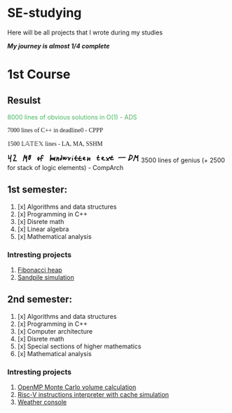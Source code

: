 # SE-studying
Here will be all projects that I wrote during my studies

***My journey is almost 1/4 complete***

# 1st Course
## Resulst
<p style="color: #4BB462;">8000 lines of obvious solutions in O(1) - ADS</p>
<p style="font-family: Consolas;">7000 lines of C++ in deadline0 - CPPP</p>
<p style="font-family: 'AMS Math';">1500 &#x1D543;&#x1D538;&#x1D54B;&#x1D53C;&#x1D54F; lines - LA, MA, SSHM</p>
<img src="/assets/dm_stats.jpg" alt="DM_stats" height="20">
3500 lines of genius (+ 2500 for stack of logic elements) - CompArch




## 1st semester:
1. [x] Algorithms and data structures
2. [x] Programming in C++
3. [x] Disrete math
4. [x] Linear algebra
5. [x] Mathematical analysis

### Intresting projects
1. [Fibonacci heap](1st%20semester/Algorithms%20and%20data%20structures/lab4/lab4_taskG.cpp)
2. [Sandpile simulation](1st%20semester/Programming%20in%20C++/labwork3-NicroNn)

## 2nd semester:
1. [x] Algorithms and data structures
2. [x] Programming in C++
3. [x] Computer architecture
4. [x] Disrete math
5. [x] Special sections of higher mathematics
6. [x] Mathematical analysis


### Intresting projects
1. [OpenMP Monte Carlo volume calculation](2nd%20semester/Computer%20Architecture/se-comp-arch24-omp-NicroNn)
2. [Risc-V instructions interpreter with cache simulation](2nd%20semester/Computer%20Architecture/se-comp-arch24-cache-isa-NicroNn)
3. [Weather console](2nd%20semester/Programming%20in%20C++/labwork7-NicroNn)
